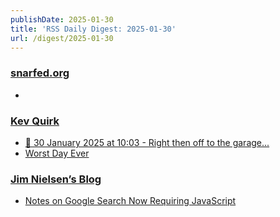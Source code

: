```yaml
---
publishDate: 2025-01-30
title: 'RSS Daily Digest: 2025-01-30'
url: /digest/2025-01-30
---
```


### [snarfed.org](https://snarfed.org/)

  * [](https://snarfed.org/2025-01-29_54565)
  
### [Kev Quirk](https://kevquirk.com/)

  * [📝 30 January 2025 at 10:03 - Right then off to the garage...](https://kevquirk.com/notes/20250130-1003)
  * [Worst Day Ever](https://kevquirk.com/blog/worst-day-ever)
  
### [Jim Nielsen’s Blog](https://blog.jim-nielsen.com/)

  * [Notes on Google Search Now Requiring JavaScript](https://blog.jim-nielsen.com/2025/javascript-required/)
  
